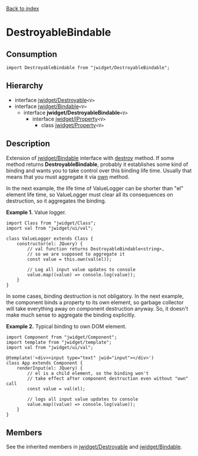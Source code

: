 [Back to index](../README.md)

# DestroyableBindable

## Consumption

	import DestroyableBindable from "jwidget/DestroyableBindable";

## Hierarchy

* interface [jwidget/Destroyable](Destroyable.md)`<V>`
* interface [jwidget/Bindable](Bindable.md)`<V>`
	* interface **jwidget/DestroyableBindable**`<V>`
		* interface [jwidget/IProperty](IProperty.md)`<V>`
			* class [jwidget/Property](Property.md)`<V>`

## Description

Extension of [jwidget/Bindable](Bindable.md) interface with [destroy](Destroyable.md#destroy) method. If some method returns **DestroyableBindable**, probably it establishes some kind of binding and wants you to take control over this binding life time. Usually that means that you must aggregate it via [own](Class.md#own) method.

In the next example, the life time of ValueLogger can be shorter than "el" element life time, so ValueLogger must clear all its consequences on destruction, so it aggregates the binding.

**Example 1.** Value logger.

	import Class from "jwidget/Class";
	import val from "jwidget/ui/val";

	class ValueLogger extends Class {
		constructor(el: JQuery) {
			// val function returns DestroyableBindable<string>,
			// so we are supposed to aggregate it
			const value = this.own(val(el));

			// Log all input value updates to console
			value.map((value) => console.log(value));
		}
	}

In some cases, binding destruction is not obligatory. In the next example, the component binds a property to its own element, so garbage collector will take everything away on component destruction anyway. So, it doesn't make much sense to aggregate the binding explicitly.

**Example 2.** Typical binding to own DOM element.

	import Component from "jwidget/Component";
	import template from "jwidget/template";
	import val from "jwidget/ui/val";

	@template('<div><input type="text" jwid="input"></div>')
	class App extends Component {
		renderInput(el: JQuery) {
			// el is a child element, so the binding won't
			// take effect after component destruction even without "own" call
			const value = val(el);

			// logs all input value updates to console
			value.map((value) => console.log(value));
		}
	}

## Members

See the inherited members in [jwidget/Destroyable](Destroyable.md) and [jwidget/Bindable](Bindable.md).

